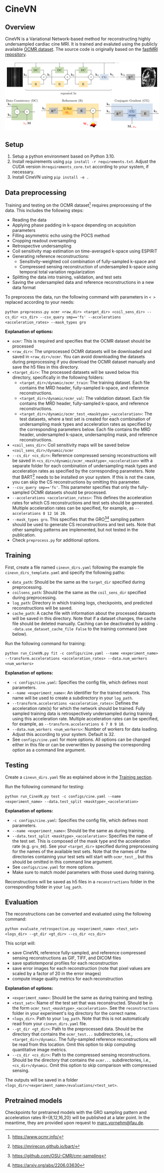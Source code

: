 # CineVN

## Overview
CineVN is a Variational Network-based method for reconstructing highly undersampled cardiac cine MRI.
It is trained and evaluted using the publicly available [OCMR dataset](https://www.ocmr.info/).
The source code is originally based on the [fastMRI repository](https://github.com/facebookresearch/fastMRI).

![CineVN network architecture](fig/architecture.png)

## Setup
1. Setup a python environment based on Python 3.10.
2. Install requirements using `pip install -r requirements.txt`. Adjust the CUDA version in`requirements_core.txt` according to your system, if necessary.
3. Install CineVN using `pip install -e .`

## Data preprocessing
Training and testing on the OCMR dataset[^1] requires preprocessing of the data. This includes the following steps:
* Reading the data
* Applying phase padding in k-space depending on acquisition parameters
* Filling asymmetric echo using the POCS method
* Cropping readout oversampling
* Retrospective undersampling
* Coil sensitivity map estimation on time-averaged k-space using ESPIRiT
* Generating reference reconstructions:
  * Sensitivity-weighted coil combination of fully-sampled k-space and
  * Compressed sensing reconstruction of undersampled k-space using temporal total variation regularization
* Splitting the data into training, validation, and test sets
* Saving the undersampled data and reference reconstructions in a new data format

To preprocess the data, run the following command with parameters in `< >` replaced according to your needs:

`python preprocess.py ocmr <raw_dir> <target_dir> <coil_sens_dir> --cs_dir <cs_dir> --csv_query smp=='fs' --accelerations <acceleration_rates> --mask_types gro`

**Explanation of options:**
* `ocmr`: This is required and specifies that the OCMR dataset should be processed
* `<raw_dir>`: The unprocessed OCMR datasets will be downloaded and saved in `<raw_dir>/ocmr`. You can avoid downloading the datasets during preprocessing if you download the OCMR dataset manually and save the h5 files in this directory.
* `<target_dir>`: The processed datasets will be saved below this directory, specifically in the following folders:
  * `<target_dir>/dynamic/ocmr_train`: The training dataset. Each file contains the MRD header, fully-sampled k-space, and reference reconstructions.
  * `<target_dir>/dynamic/ocmr_val`: The validation dataset. Each file contains the MRD header, fully-sampled k-space, and reference reconstructions.
  * `<target_dir>/dynamic/ocmr_test_<masktype>_<acceleration>`: The test datasets, where a test set is created for each combination of undersampling mask types and acceleration rates as specified by the corresponding parameters below. Each file contains the MRD header, undersampled k-space, undersampling mask, and reference reconstructions.
* `<coil_sens_dir>`: Coil sensitivity maps will be saved below `<coil_sens_dir>/dynamic/ocmr`
* `--cs_dir <cs_dir>`: Reference compressed sensing reconstructions will be saved in `<cs_dir>/dynamic/ocmr_<masktype>_<acceleration>` with a separate folder for each combination of undersampling mask types and acceleration rates as specified by the corresponding parameters. Note that BART[^2] needs to be installed on your system. If this is not the case, you can skip the CS reconstructions by omitting this parameter.
* `--csv_query smp=='fs'`. This parameter specifies that only the fully-sampled OCMR datasets should be processed.
* `--accelerations <acceleration_rates>`: This defines the acceleration rates for which CS reconstructions and test sets should be generated. Multiple acceleration rates can be specified, for example, as `--accelerations 8 12 16 20`.
* `--mask_types gro`. This specifies that the GRO[^3][^4] sampling pattern should be used to generate CS reconstructions and test sets. Note that other sampling patterns are implemented, but not tested in the publication.
* Check `preprocess.py` for additional options.

## Training
First, create a file named `cinevn_dirs.yaml` following the example file `cinevn_dirs_template.yaml` and specify the following paths:
* `data_path`: Should be the same as the `target_dir` specified during preprocessing.
* `coilsens_path`: Should be the same as the `coil_sens_dir` specified during preprocessing.
* `log_path`: Directory in which training logs, checkpoints, and predicted reconstructions will be saved.
* `cache_path`: A cache file with information about the processed datasets will be saved in this directory. Note that if a dataset changes, the cache file should be deleted manually. Caching can be deactivated by adding `--data.use_dataset_cache_file False` to the training command (see below).

Run the following command for training:

`python run_CineVN.py fit -c configs/cine.yaml --name <experiment_name> --transform.accelerations <acceleration_rates> --data.num_workers <num_workers>`

**Explanation of options:**
* `-c configs/cine.yaml`: Specifies the config file, which defines most parameters.
* `--name <experiment_name>`: An identifier for the trained network. This name will be used to create a subdirectory in your `log_path`.
* `--transform.accelerations <acceleration_rates>`: Defines the acceleration rate(s) for which the network should be trained. Fully sampled training data is retrospectively undersampled during training using this acceleration rate. Multiple acceleration rates can be specified, for example, as `--transform.accelerations 6 7 8 9 10`.
* `--data.num_workers <num_workers>`: Number of workers for data loading. Adjust this according to your system. Default is 32.
* See `configs/cine.yaml` for more options. All options can be changed either in this file or can be overwritten by passing the corresponding option as a command line argument.

## Testing
Create a `cinevn_dirs.yaml` file as explained above in the [Training section](#training).

Run the following command for testing:

`python run_CineVN.py test -c configs/cine.yaml --name <experiment_name> --data.test_split <masktype>_<acceleration>`

**Explanation of options:**
* `-c configs/cine.yaml`: Specifies the config file, which defines most parameters.
* `--name <experiment_name>`: Should be the same as during training.
* `--data.test_split <masktype>_<acceleration>`: Specifies the name of the test set. This is composed of the mask type and the acceleration rate (e.g. `gro_08`). See your `<target_dir>` specified during preprocessing for the names of the available test sets. Note that the names of the directories containing your test sets will start with `ocmr_test_`, but this should be omitted in this command line argument.
* See `configs/cine.yaml` for more options.
* Make sure to match model parameters with those used during training.

Reconstructions will be saved as h5 files in a `reconstructions` folder in the corresponding folder in your `log_path`.

## Evaluation
The reconstructions can be converted and evaluated using the following command:

`python evaluate_retrospective.py <experiment_name> <test_set> <logs_dir> --gt_dir <gt_dir> --cs_dir <cs_dir>`

This script will:
* save CineVN, reference fully-sampled, and reference compressed sensing reconstructions as GIF, TIFF, and DICOM files
* save spatiotemporal profiles for each reconstruction
* save error images for each reconstruction (note that pixel values are scaled by a factor of 20 in the error images)
* compute image quality metrics for each reconstruction

**Explanation of options:**
* `<experiment_name>`: Should be the same as during training and testing.
* `<test_set>`: Name of the test set that was reconstructed. Should be in the form `ocmr_test_<masktype>_<acceleration>`. See the `reconstructions` folder in your experiment's log directory for the correct name.
* `<logs_dir>`. Path to your `log_path`. Note that this is not automatically read from your `cinevn_dirs.yaml` file.
* `--gt_dir <gt_dir>`: Path to the preprocessed data. Should be the directory that contains the `ocmr_test...` subdirectories, i.e., `<target_dir>/dynamic`. The fully-sampled reference reconstructions will be read from this location. Omit this option to skip computing quantitative image metrics.
* `--cs_dir <cs_dir>`: Path to the compressed sensing reconstructions. Should be the directory that contains the `ocmr...` subdirectories, i.e.,`<cs_dir>/dynamic`. Omit this option to skip comparison with compressed sensing.

The outputs will be saved in a folder `<logs_dir>/<experiment_name>/evaluations/<test_set>`.

## Pretrained models
Checkpoints for pretrained models with the GRO sampling pattern and acceleration rates R={8,12,16,20} will be published at a later point. In the meantime, they are provided upon request to marc.vornehm@fau.de.

[^1]: https://www.ocmr.info/
[^2]: https://mrirecon.github.io/bart/
[^3]: https://github.com/OSU-CMR/cmr-sampling
[^4]: https://arxiv.org/abs/2206.03630
